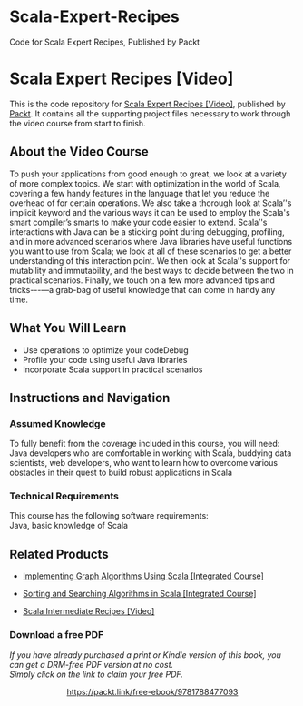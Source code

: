 # Scala-Expert-Recipes
Code for Scala Expert Recipes, Published by Packt
# Scala Expert Recipes [Video]
This is the code repository for [Scala Expert Recipes [Video]](https://www.packtpub.com/application-development/scala-expert-recipes-video?utm_source=github&utm_medium=repository&utm_campaign=9781788477093), published by [Packt](https://www.packtpub.com/?utm_source=github). It contains all the supporting project files necessary to work through the video course from start to finish.
## About the Video Course
To push your applications from good enough to great, we look at a variety of more complex topics. We start with optimization in the world of Scala, covering a few handy features in the language that let you reduce the overhead of for certain operations. We also take a thorough look at Scala’'s implicit keyword and the various ways it can be used to employ the Scala's smart compiler’s smarts to make your code easier to extend. Scala’'s interactions with Java can be a sticking point during debugging, profiling, and in more advanced scenarios where Java libraries have useful functions you want to use from Scala; we look at all of these scenarios to get a better understanding of this interaction point. We then look at Scala’'s support for mutability and immutability, and the best ways to decide between the two in practical scenarios. Finally, we touch on a few more advanced tips and tricks---—a grab-bag of useful knowledge that can come in handy any time.

<H2>What You Will Learn</H2>
<DIV class=book-info-will-learn-text>
<UL>
<LI>Use operations to optimize your codeDebug
<LI>Profile your code using useful Java libraries 
<LI>Incorporate Scala support in practical scenarios
</LI></UL></DIV>

## Instructions and Navigation
### Assumed Knowledge
To fully benefit from the coverage included in this course, you will need:<br/>
Java developers who are comfortable in working with Scala, buddying data scientists, web developers, who want to learn how to overcome various obstacles in their quest to build robust applications in Scala
### Technical Requirements
This course has the following software requirements:<br/>
Java, basic knowledge of Scala

## Related Products
* [Implementing Graph Algorithms Using Scala [Integrated Course]](https://www.packtpub.com/application-development/implementing-graph-algorithms-using-scala-integrated-course?utm_source=github&utm_medium=repository&utm_campaign=9781788472364)

* [Sorting and Searching Algorithms in Scala [Integrated Course]](https://www.packtpub.com/application-development/sorting-and-searching-algorithms-scala-integrated-course?utm_source=github&utm_medium=repository&utm_campaign=9781788476850)

* [Scala Intermediate Recipes [Video]](https://www.packtpub.com/application-development/scala-intermediate-recipes-video?utm_source=github&utm_medium=repository&utm_campaign=9781788397650)

### Download a free PDF

 <i>If you have already purchased a print or Kindle version of this book, you can get a DRM-free PDF version at no cost.<br>Simply click on the link to claim your free PDF.</i>
<p align="center"> <a href="https://packt.link/free-ebook/9781788477093">https://packt.link/free-ebook/9781788477093 </a> </p>